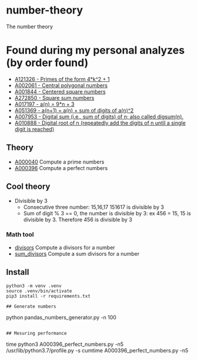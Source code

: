 # number-theory
The number theory

# Found during my personal analyzes (by order found)
- [A121326 - Primes of the form 4*k^2 + 1](https://oeis.org/A121326)
- [A002061 - Central polygonal numbers](https://oeis.org/A002061)
- [A001844 - Centered square numbers](https://oeis.org/A001844)
- [A272850 - Square sum numbers](https://oeis.org/A272850)
- [A017197 - a(n) = 9*n + 3](https://oeis.org/A017197)
- [A051369 - a(n+1) = a(n) + sum of digits of a(n)^2](https://oeis.org/A017197)
- [A007953 - Digital sum (i.e., sum of digits) of n; also called digsum(n).](https://oeis.org/A007953)
- [A010888 - Digital root of n (repeatedly add the digits of n until a single digit is reached)](https://oeis.org/A010888)

## Theory
- [A000040](oeis/A000040_prime_numbers.py) Compute a prime numbers
- [A000396](oeis/A000396_perfect_numbers.py) Compute a perfect numbers

## Cool theory
- Divisible by 3
  - Consecutive three number: 15,16,17 151617 is divisible by 3
  - Sum of digit % 3 == 0, the number is divisible by 3: ex 456 = 15, 15 is divisible by 3. Therefore 456 is divisible by 3

### Math tool
- [divisors](lib/math.py) Compute a divisors for a number
- [sum_divisors](lib/math.py) Compute a sum divisors for a number

## Install
```
python3 -m venv .venv
source .venv/bin/activate
pip3 install -r requirements.txt

## Generate numbers

```
python pandas_numbers_generator.py -n 100
```

## Mesuring performance

```
time python3 A000396_perfect_numbers.py -n5
/usr/lib/python3.7/profile.py -s cumtime A000396_perfect_numbers.py -n5
```

